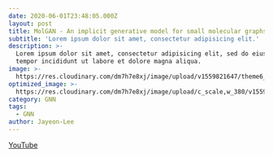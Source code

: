 ```yaml
---
date: 2020-06-01T23:48:05.000Z
layout: post
title: MolGAN - An implicit generative model for small molecular graphs
subtitle: 'Lorem ipsum dolor sit amet, consectetur adipisicing elit.'
description: >-
  Lorem ipsum dolor sit amet, consectetur adipisicing elit, sed do eiusmod
  tempor incididunt ut labore et dolore magna aliqua.
image: >-
  https://res.cloudinary.com/dm7h7e8xj/image/upload/v1559821647/theme6_qeeojf.jpg
optimized_image: >-
  https://res.cloudinary.com/dm7h7e8xj/image/upload/c_scale,w_380/v1559821647/theme6_qeeojf.jpg
category: GNN
tags:
  - GNN
author: Jayeon-Lee
---
```

[YouTube](https://youtu.be/ct0joqjM508)